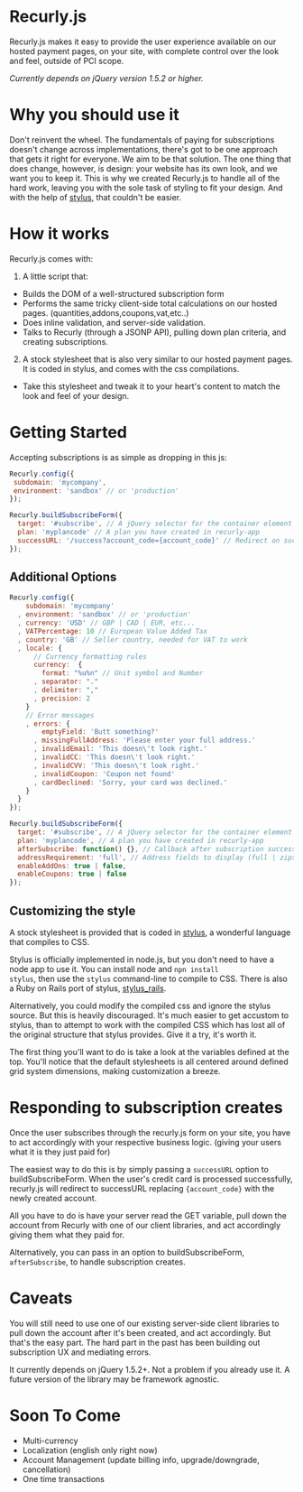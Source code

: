 # Recurly.js 

Recurly.js makes it easy to provide the user experience available on our hosted payment pages, on your site, with complete control over the look and feel, outside of PCI scope.

*Currently depends on jQuery version 1.5.2 or higher.*

# Why you should use it
Don't reinvent the wheel. The fundamentals of paying for subscriptions doesn't change across implementations, there's got to be one approach that gets it right for everyone. We aim to be that solution. The one thing that does change, however, is design: your website has its own look, and we want you to keep it. This is why we created Recurly.js to handle all of the hard work, leaving you with the sole task of styling to fit your design. And with the help of [stylus](/LearnBoost/stylus), that couldn't be easier.


# How it works

Recurly.js comes with:

1. A little script that:
  * Builds the DOM of a well-structured subscription form
  * Performs the same tricky client-side total calculations on our hosted pages. (quantities,addons,coupons,vat,etc..) 
  * Does inline validation, and server-side validation.
  * Talks to Recurly (through a JSONP API), pulling down plan criteria, and creating subscriptions. 
 
2. A stock stylesheet that is also very similar to our hosted payment pages. It is coded in stylus, and comes with the css compilations.
  * Take this stylesheet and tweak it to your heart's content to match the look and feel of your design.


# Getting Started

Accepting subscriptions is as simple as dropping in this js:

```javascript
Recurly.config({
 subdomain: 'mycompany', 
 environment: 'sandbox' // or 'production'
});

Recurly.buildSubscribeForm({
  target: '#subscribe', // A jQuery selector for the container element to append the form to
  plan: 'myplancode' // A plan you have created in recurly-app
  successURL: '/success?account_code={account_code}' // Redirect on success URL
});
```

## Additional Options
```javascript
Recurly.config({
    subdomain: 'mycompany' 
  , environment: 'sandbox' // or 'production'
  , currency: 'USD' // GBP | CAD | EUR, etc...
  , VATPercentage: 10 // European Value Added Tax
  , country: 'GB' // Seller country, needed for VAT to work 
  , locale: {
      // Currency formatting rules
      currency:  {
        format: "%u%n" // Unit symbol and Number
      , separator: "."
      , delimiter: ","
      , precision: 2
    }
    // Error messages
    , errors: {
        emptyField: 'Butt something?'
      , missingFullAddress: 'Please enter your full address.'
      , invalidEmail: 'This doesn\'t look right.'
      , invalidCC: 'This doesn\'t look right.'
      , invalidCVV: 'This doesn\'t look right.'
      , invalidCoupon: 'Coupon not found' 
      , cardDeclined: 'Sorry, your card was declined.' 
    }
  }
});

Recurly.buildSubscribeForm({
  target: '#subscribe', // A jQuery selector for the container element to append the form to
  plan: 'myplancode', // A plan you have created in recurly-app
  afterSubscribe: function() {}, // Callback after subscription success
  addressRequirement: 'full', // Address fields to display (full | zipstreet | zip | none) 
  enableAddOns: true | false,
  enableCoupons: true | false
});
```

## Customizing the style
A stock stylesheet is provided that is coded in [stylus](/LearnBoost/stylus), a wonderful language that compiles to CSS.

Stylus is officially implemented in node.js, but you don't need to have a node app to use it. You can install node and <code>npn install stylus</code>, then use the <code>stylus</code> command-line to compile to CSS. There is also a Ruby on Rails port of stylus, [stylus_rails](/lucasmazza/stylus_rails).

Alternatively, you could modify the compiled css and ignore the stylus source. But this is heavily discouraged. It's much easier to get accustom to stylus, than to attempt to work with the compiled CSS which has lost all of the original structure that stylus provides. Give it a try, it's worth it.

The first thing you'll want to do is take a look at the variables defined at the top. You'll notice that the default stylesheets is all centered around defined grid system dimensions, making customization a breeze.

# Responding to subscription creates
Once the user subscribes through the recurly.js form on your site, you have to act accordingly with your respective business logic. (giving your users what it is they just paid for)

The easiest way to do this is by simply passing a <code>successURL</code> option to buildSubscribeForm.
When the user's credit card is processed successfully, recurly.js will redirect to successURL replacing <code>{account_code}</code> with the newly created account.

All you have to do is have your server read the GET variable, pull down the account from Recurly with one of our client libraries, and act accordingly giving them what they paid for.

Alternatively, you can pass in an option to buildSubscribeForm, <code>afterSubscribe</code>, to handle subscription creates.

# Caveats 
You will still need to use one of our existing server-side client libraries to pull down the account after it's been created, and act accordingly. But that's the easy part. The hard part in the past has been building out subscription UX and mediating errors.

It currently depends on jQuery 1.5.2+. Not a problem if you already use it. A future version of the library may be framework agnostic.

# Soon To Come

* Multi-currency
* Localization (english only right now)
* Account Management (update billing info, upgrade/downgrade, cancellation) 
* One time transactions
